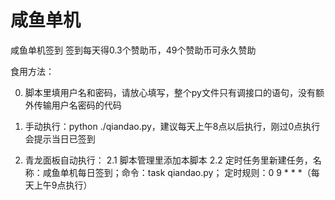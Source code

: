 # 咸鱼单机
咸鱼单机签到
签到每天得0.3个赞助币，49个赞助币可永久赞助

食用方法：

0. 脚本里填用户名和密码，请放心填写，整个py文件只有调接口的语句，没有额外传输用户名密码的代码

1. 手动执行：python ./qiandao.py，建议每天上午8点以后执行，刚过0点执行会提示当日已签到

2. 青龙面板自动执行：
   2.1  脚本管理里添加本脚本
   2.2 定时任务里新建任务，名称：咸鱼单机每日签到；命令：task qiandao.py； 定时规则：0 9 * * *（每天上午9点执行）
